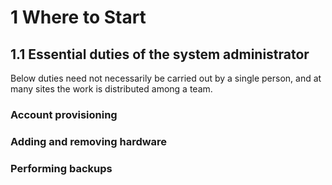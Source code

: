 # 1 Where to Start

## 1.1 Essential duties of the system administrator

Below duties need not necessarily be carried out by a single person, and at many
sites the work is distributed among a team.

### Account provisioning

### Adding and removing hardware

### Performing backups
